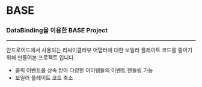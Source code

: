 # BASE

### DataBinding을 이용한 BASE Project

---

안드로이드에서 사용되는 리싸이클러뷰 어댑터에 대한 보일러 플레이트 코드를 줄이기 위해 만들어본 프로젝트 입니다.

- 클릭 이벤트를 상속 받아 다양한 아이템들의 이벤트 핸들링 가능
- 보일러 플레이트 코드 축소

